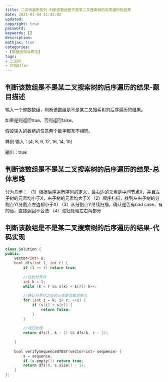 ```yaml
---
title: 二叉树遍历系列-判断该数组是不是某二叉搜索树的后序遍历的结果
date: 2021-01-04 11:42:03
updated:
copyright: true
password:
keywords: []
description: 
mathjax: true
categories:
- [数据结构与算法]
tags: 
- 二叉树
- 剑指Offer
---
```


## 判断该数组是不是某二叉搜索树的后序遍历的结果-题目描述

输入一个整数数组，判断该数组是不是某二叉搜索树的后序遍历的结果。

如果是则返回true，否则返回false。

假设输入的数组的任意两个数字都互不相同。

样例
输入：[4, 8, 6, 12, 16, 14, 10]

输出：true

## 判断该数组是不是某二叉搜索树的后序遍历的结果-总体思路

分为几步：
（1）根据后序遍历序列的定义，最右边的元素是中间节点X，并且左子树的元素均小于X，右子树的元素均大于X
（2）顺序扫描，找到左右子树的分割点Y(分割点左边都小于X)
（3）从分割点Y继续扫描，确认是否有bad case，有的话，直接返回不合法
（4）递归处理左右两部分

## 判断该数组是不是某二叉搜索树的后序遍历的结果-代码实现

```cpp
class Solution {
public:
    vector<int> s;
    bool dfs(int l, int r) {
        if (l >= r) return true;
        
        //找到分界点
        int k = l;
        while (k < r && s[k] < s[r]) k++;
        
        //确认分界点之后的元素是否都足够大
        for (int i = k; i< r; ++i) {
            if (s[i] < s[r]) {
                return false;
            }
        }
        
        //递归处理
        return dfs(l, k - 1) && dfs(k, r - 1);
        
    }
    
    bool verifySequenceOfBST(vector<int> sequence) {
        s = sequence;
        if (s.empty()) return true;
        return dfs(0, s.size() - 1);
    }
};
```
